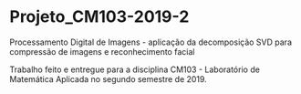 # Projeto_CM103-2019-2
Processamento Digital de Imagens - aplicação da decomposição SVD para compressão de imagens e reconhecimento facial

Trabalho feito e entregue para a disciplina CM103 - Laboratório de Matemática Aplicada no segundo semestre de 2019.
